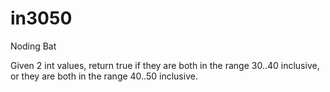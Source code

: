 # in3050
Noding Bat

Given 2 int values, return true if they are both in the range 30..40 inclusive,
or they are both in the range 40..50 inclusive.